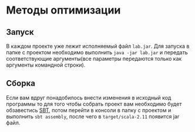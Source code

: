 # Методы оптимизации
## Запуск 
В каждом проекте уже лежит исполняемый файл `lab.jar`. Для запуска в папке с проектом необходимо выполнить `java -jar lab.jar` и передать соответствующие аргументы(все параметры передаются только как аргументы командной строки).
## Сборка
Если вам вдруг понадобилось внести изменения в исходный код программы то для того чтобы собрать проект вам необходимо будет обзавестись [SBT](http://www.scala-sbt.org), потом перейти в консоли в папку с проектом и выполнить `sbt assembly`, после чего в `target/scala-2.11` появится jar файл.
